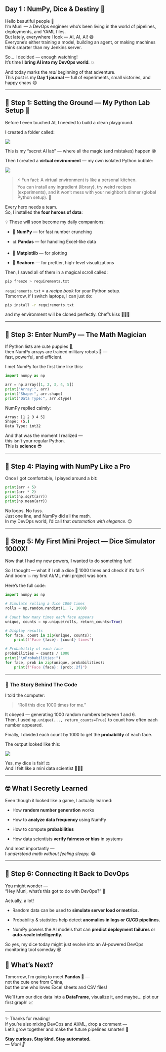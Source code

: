 ## Day 1 :  NumPy, Dice & Destiny 🎲
Hello beautiful people 👋  
I’m Muni — a DevOps engineer who’s been living in the world of pipelines, deployments, and YAML files.  
But lately, everywhere I look — AI, AI, AI! 😅  
Everyone’s either training a model, building an agent, or making machines think smarter than my Jenkins server.

So… I decided — enough watching!  
It’s time I **bring AI into my DevOps world**. 💥

And today marks the _real_ beginning of that adventure.  
This post is my **Day 1 journal** — full of experiments, small victories, and happy chaos 😄

----------

## 🧱 Step 1: Setting the Ground — My Python Lab Setup 🧪

Before I even touched AI, I needed to build a clean playground.

I created a folder called:

![](https://cdn.hashnode.com/res/hashnode/image/upload/v1759941658768/8773baed-44d7-4c71-991d-cfa44841cff7.png)

This is my “secret AI lab” — where all the magic (and mistakes) happen 😜

Then I created a **virtual environment** — my own isolated Python bubble:

![](https://cdn.hashnode.com/res/hashnode/image/upload/v1759941690034/224381f0-2721-4f9a-96dc-c57cf518a4bd.png)

> ⚡ Fun fact: A virtual environment is like a personal kitchen.  
> You can install any ingredient (library), try weird recipes (experiments), and it won’t mess with your neighbor’s dinner (global Python setup). 🍜

Every hero needs a team.  
So, I installed the **four heroes of data**:

💡 These will soon become my daily companions:

-   🧮 **NumPy** — for fast number crunching
    
-   📊 **Pandas** — for handling Excel-like data
    
-   🎨 **Matplotlib** — for plotting
    
-   🌈 **Seaborn** — for prettier, high-level visualizations
    

Then, I saved all of them in a magical scroll called:

```bash
pip freeze > requirements.txt

```

`requirements.txt` = a _recipe book_ for your Python setup.  
Tomorrow, if I switch laptops, I can just do:

```bash
pip install -r requirements.txt

```

and my environment will be cloned perfectly. Chef’s kiss 👩‍🍳✨

----------

## 🧠 Step 3: Enter NumPy — The Math Magician

If Python lists are cute puppies 🐶,  
then NumPy arrays are trained military robots 🤖 —  
fast, powerful, and efficient.

I met NumPy for the first time like this:

```python
import numpy as np

arr = np.array([1, 2, 3, 4, 5])
print("Array:", arr)
print("Shape:", arr.shape)
print("Data Type:", arr.dtype)

```

NumPy replied calmly:

```bash
Array: [1 2 3 4 5]
Shape: (5,)
Data Type: int32

```

And that was the moment I realized —  
this isn’t your regular Python.  
This is **science** 😎

----------

## 🧮 Step 4: Playing with NumPy Like a Pro

Once I got comfortable, I played around a bit:

```python
print(arr + 5)
print(arr * 2)
print(np.sqrt(arr))
print(np.mean(arr))

```

No loops. No fuss.  
Just one line, and NumPy did all the math.  
In my DevOps world, I’d call that _automation with elegance_. 😌

----------

## 🎲 Step 5: My First Mini Project — Dice Simulator 1000X!

Now that I had my new powers, I wanted to do something fun!

So I thought — what if I roll a dice 🎲 1000 times and check if it’s fair?  
And boom 💥 my first AI/ML mini project was born.

Here’s the full code:

```python
import numpy as np

# Simulate rolling a dice 1000 times
rolls = np.random.randint(1, 7, 1000)

# Count how many times each face appears
unique, counts = np.unique(rolls, return_counts=True)

# Display results
for face, count in zip(unique, counts):
    print(f"Face {face}: {count} times")

# Probability of each face
probabilities = counts / 1000
print("\nProbabilities:")
for face, prob in zip(unique, probabilities):
    print(f"Face {face}: {prob:.2f}")

```

----------

### 📜 The Story Behind The Code

I told the computer:

> “Roll this dice 1000 times for me.”

It obeyed — generating 1000 random numbers between 1 and 6.  
Then, I used `np.unique(..., return_counts=True)` to count how often each number appeared.

Finally, I divided each count by 1000 to get the **probability** of each face.

The output looked like this:

![](https://cdn.hashnode.com/res/hashnode/image/upload/v1759941764862/b2f11284-ea81-41b9-a6e1-f7d8c0b9fd85.png)

  
Yes, my dice is fair! ⚖️  
And I felt like a mini data scientist 🧙‍♀️✨

----------

## 🤓 What I Secretly Learned

Even though it looked like a game, I actually learned:

-   How **random number generation** works
    
-   How to **analyze data frequency** using NumPy
    
-   How to compute **probabilities**
    
-   How data scientists **verify fairness or bias** in systems
    

And most importantly —  
I _understood math without feeling sleepy._ 😂

----------

## 🧩 Step 6: Connecting It Back to DevOps

You might wonder —  
“Hey Muni, what’s this got to do with DevOps?” 🤔

Actually, a lot!

-   Random data can be used to **simulate server load or metrics.**
    
-   Probability & statistics help detect **anomalies in logs or CI/CD pipelines.**
    
-   NumPy powers the AI models that can **predict deployment failures** or **auto-scale intelligently.**
    

So yes, my dice today might just evolve into an AI-powered DevOps monitoring tool someday 😎



## 💬 What’s Next?

Tomorrow, I’m going to meet **Pandas 🐼** —  
not the cute one from China,  
but the one who loves Excel sheets and CSV files!

We’ll turn our dice data into a **DataFrame**, visualize it, and maybe… plot our first graph! 📈

----------

✨ Thanks for reading!  
If you’re also mixing DevOps and AI/ML, drop a comment —  
Let’s grow together and make the future pipelines smarter! 💙

**Stay curious. Stay kind. Stay automated.**  
— _Muni 💫_
